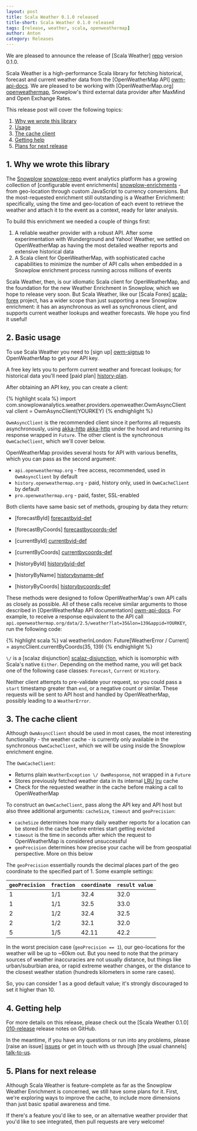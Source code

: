 ```yaml
---
layout: post
title: Scala Weather 0.1.0 released
title-short: Scala Weather 0.1.0 released
tags: [release, weather, scala, openweathermap]
author: Anton
category: Releases
---
```


We are pleased to announce the release of [Scala Weather] [repo] version 0.1.0.

Scala Weather is a high-performance Scala library for fetching historical, forecast and current weather data from the [OpenWeatherMap API] [owm-api-docs].
We are pleased to be working with [OpenWeatherMap.org] [openweathermap], Snowplow's third external data provider after MaxMind and Open Exchange Rates.

This release post will cover the following topics:

1. [Why we wrote this library](/blog/2015/12/13/scala-weather-0.1.0-released/#rationale)
2. [Usage](/blog/2015/12/13/scala-weather-0.1.0-released/#usage)
3. [The cache client](/blog/2015/12/13/scala-weather-0.1.0-released/#cache)
4. [Getting help](/blog/2015/12/13/scala-weather-0.1.0-released/#help)
5. [Plans for next release](/blog/2015/12/13/scala-weather-0.1.0-released/#roadmap)

<!--more-->

<h2 id="rationale">1. Why we wrote this library</a></h2>

The [Snowplow] [snowplow-repo] event analytics platform has a growing collection of [configurable event enrichments] [snowplow-enrichments] - from geo-location through custom JavaScript to currency conversions. But the most-requested enrichment still outstanding is a Weather Enrichment: specifically, using the time and geo-location of each event to retrieve the weather and attach it to the event as a context, ready for later analysis. 

To build this enrichment we needed a couple of things first:

1. A reliable weather provider with a robust API. After some experimentation with Wunderground and Yahoo! Weather, we settled on OpenWeatherMap as having the most detailed weather reports and extensive historical data
2. A Scala client for OpenWeatherMap, with sophisticated cache capabilities to minimize the number of API calls when embedded in a Snowplow enrichment process running across millions of events

Scala Weather, then, is our idiomatic Scala client for OpenWeatherMap, and the foundation for the new Weather Enrichment in Snowplow, which we hope to release very soon. But Scala Weather, like our [Scala Forex] [scala-forex] project, has a wider scope than just supporting a new Snowplow enrichment: it has an asynchronous as well as synchronous client, and supports current weather lookups and weather forecasts. We hope you find it useful!

<h2 id="usage">2. Basic usage</h2>

To use Scala Weather you need to [sign up] [owm-signup] to OpenWeatherMap to get your API key.

A free key lets you to perform current weather and forecast lookups; for historical data you'll need [paid plan] [history-plan].

After obtaining an API key, you can create a client:

{% highlight scala %}
import com.snowplowanalytics.weather.providers.openweather.OwmAsyncClient
val client = OwmAsyncClient(YOURKEY)
{% endhighlight %}

`OwmAsyncClient` is the recommended client since it performs all requests asynchronously, using [akka-http] [akka-http] under the hood and returning its response wrapped in `Future`. The other client is the synchronous `OwmCacheClient`, which we'll cover below.

OpenWeatherMap provides several hosts for API with various benefits, which you can pass as the second argument:

+ `api.openweathermap.org` - free access, recommended, used in `OwmAsyncClient` by default
+ `history.openweathermap.org` - paid, history only, used in `OwmCacheClient` by default
+ `pro.openweathermap.org` - paid, faster, SSL-enabled

Both clients have same basic set of methods, grouping by data they return:

+ [forecastById] [forecastbyid-def]
+ [forecastByCoords] [forecastbycoords-def]

+ [currentById] [currentbyid-def]
+ [currentByCoords] [currentbycoords-def]

+ [historyById] [historybyid-def]
+ [historyByName] [historybyname-def]
+ [historyByCoords] [historybycoords-def]

These methods were designed to follow OpenWeatherMap's own API calls as closely as possible. All of these calls receive similar arguments to those described in [OpenWeatherMap API documentation] [owm-api-docs]. For example, to receive a response equivalent to the API call `api.openweathermap.org/data/2.5/weather?lat=35&lon=139&appid=YOURKEY`, run the following code:

{% highlight scala %}
val weatherInLondon: Future[WeatherError \/ Current] = asyncClient.currentByCoords(35, 139)
{% endhighlight %}

`\/` is a [scalaz disjunction] [scalaz-disjunction], which is isomorphic with Scala's native `Either`. Depending on the method name, you will get back one of the following case classes: `Forecast`, `Current` or `History`.

Neither client attempts to pre-validate your request, so you could pass a `start` timestamp greater than `end`, or a negative count or similar. These requests will be sent to API host and handled by OpenWeatherMap, possibly leading to a `WeatherError`.

<h2 id="cache">3. The cache client</h2>

Although `OwmAsyncClient` should be used in most cases, the most interesting functionality - the weather cache - is currently only available in the synchronous `OwmCacheClient`, which we will be using inside the Snowplow enrichment engine.

The `OwmCacheClient`:

* Returns plain `WeatherException \/ OwmResponse`, not wrapped in a `Future`
* Stores previously fetched weather data in its internal [LRU] [lru] cache
* Check for the requested weather in the cache before making a call to OpenWeatherMap

To construct an `OwmCacheClient`, pass along the API key and API host but also three additional arguments: `cacheSize`, `timeout` and `geoPrecision`:

* `cacheSize` determines how many daily weather reports for a location can be stored in the cache before entries start getting evicted
* `timeout` is the time in seconds after which the request to OpenWeatherMap is considered unsuccessful
* `geoPrecision` determines how precise your cache will be from geospatial perspective. More on this below

The `geoPrecision` essentially rounds the decimal places part of the geo coordinate to the specified part of 1. Some example settings:

|  `geoPrecision` |  `fraction` |  `coordinate` |  `result value` |
|:----------------|:------------|:--------------|:----------------|
|  1              |  1/1        |  32.4         |  32.0           |
|  1              |  1/1        |  32.5         |  33.0           |
|  2              |  1/2        |  32.4         |  32.5           |
|  2              |  1/2        |  32.1         |  32.0           |
|  5              |  1/5        |  42.11        |  42.2           |

In the worst precision case (`geoPrecision == 1`), our geo-locations for the weather will be up to ~60km out. But you need to note that the primary sources of weather inaccuracies are not usually distance, but things like urban/suburbian area, or rapid extreme weather changes, or the distance to the closest weather station (hundreds kilometers in some rare cases).

So, you can consider 1 as a good default value; it's strongly discouraged to set it higher than 10.

<h2 id="help">4. Getting help</h2>

For more details on this release, please check out the [Scala Weather 0.1.0] [010-release] release notes on GitHub.

In the meantime, if you have any questions or run into any problems, please [raise an issue] [issues] or get in touch with us through [the usual channels] [talk-to-us].

<h2 id="roadmap">5. Plans for next release</h2>

Although Scala Weather is feature-complete as far as the Snowplow Weather Enrichment is concerned, we still have some plans for it. First, we're exploring ways to improve the cache, to include more dimensions than just basic spatial awareness and time.

If there's a feature you'd like to see, or an alternative weather provider that you'd like to see integrated, then pull requests are very welcome!

[snowplow-repo]: https://github.com/snowplow/snowplow
[snowplow-enrichments]: https://github.com/snowplow/snowplow/wiki/Configurable-enrichments

[historybyid-def]: https://github.com/snowplow/scala-weather/blob/5b22a89ed3ba04598caf7ebf75491a21adf11b28/src/main/scala/com.snowplowanalytics/weather/providers/openweather/Client.scala#L49-L70
[historybyname-def]: https://github.com/snowplow/scala-weather/blob/5b22a89ed3ba04598caf7ebf75491a21adf11b28/src/main/scala/com.snowplowanalytics/weather/providers/openweather/Client.scala#L72-L96
[historybycoords-def]: https://github.com/snowplow/scala-weather/blob/5b22a89ed3ba04598caf7ebf75491a21adf11b28/src/main/scala/com.snowplowanalytics/weather/providers/openweather/Client.scala#L98-L125
[currentbyid-def]: https://github.com/snowplow/scala-weather/blob/5b22a89ed3ba04598caf7ebf75491a21adf11b28/src/main/scala/com.snowplowanalytics/weather/providers/openweather/Client.scala#L147-L155
[currentbycoords-def]: https://github.com/snowplow/scala-weather/blob/5b22a89ed3ba04598caf7ebf75491a21adf11b28/src/main/scala/com.snowplowanalytics/weather/providers/openweather/Client.scala#L157-L166
[forecastbyid-def]: https://github.com/snowplow/scala-weather/blob/5b22a89ed3ba04598caf7ebf75491a21adf11b28/src/main/scala/com.snowplowanalytics/weather/providers/openweather/Client.scala#L127-L135
[forecastbycoords-def]: https://github.com/snowplow/scala-weather/blob/5b22a89ed3ba04598caf7ebf75491a21adf11b28/src/main/scala/com.snowplowanalytics/weather/providers/openweather/Client.scala#L137-L145

[scala-forex]: https://github.com/snowplow/scala-forex

[openweathermap]: http://openweathermap.org/
[owm-api-docs]: http://openweathermap.org/api
[history-plan]: http://openweathermap.org/price
[owm-signup]: http://home.openweathermap.org/users/sign_up

[lru]: https://en.wikipedia.org/wiki/Cache_algorithms#LRU
[scalaz-disjunction]: http://docs.typelevel.org/api/scalaz/stable/7.0.0/doc/scalaz/$bslash$div$minus.html
[akka-http]: http://doc.akka.io/docs/akka-stream-and-http-experimental/1.0/scala.html

[010-release]: http://github.com/snowplow/scala-weather/releases/tag/0.1.0
[issues]: http://github.com/snowplow/scala-weather/issues
[repo]: http://githubc.com/snowplow/scala-weather

[talk-to-us]: https://github.com/snowplow/snowplow/wiki/Talk-to-us
[snowplow]: http://snowplowanalytics.com
